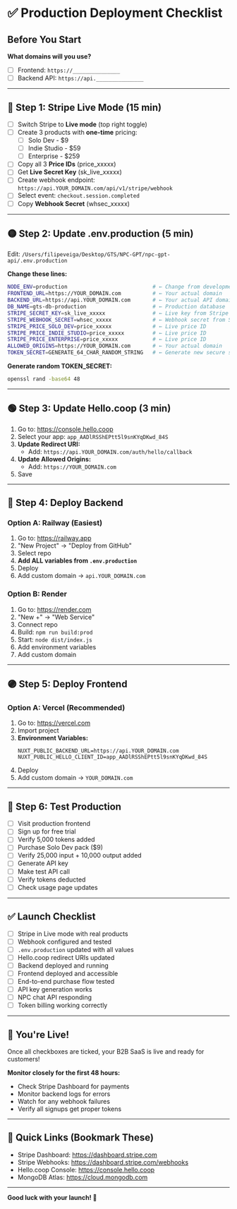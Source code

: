 # ✅ Production Deployment Checklist

## Before You Start

**What domains will you use?**
- [ ] Frontend: `https://_______________`
- [ ] Backend API: `https://api._______________`

---

## 🔴 Step 1: Stripe Live Mode (15 min)

- [ ] Switch Stripe to **Live mode** (top right toggle)
- [ ] Create 3 products with **one-time** pricing:
  - [ ] Solo Dev - $9
  - [ ] Indie Studio - $59  
  - [ ] Enterprise - $259
- [ ] Copy all 3 **Price IDs** (price_xxxxx)
- [ ] Get **Live Secret Key** (sk_live_xxxxx)
- [ ] Create webhook endpoint: `https://api.YOUR_DOMAIN.com/api/v1/stripe/webhook`
- [ ] Select event: `checkout.session.completed`
- [ ] Copy **Webhook Secret** (whsec_xxxxx)

---

## 🟡 Step 2: Update .env.production (5 min)

Edit: `/Users/filipeveiga/Desktop/GTS/NPC-GPT/npc-gpt-api/.env.production`

**Change these lines:**
```bash
NODE_ENV=production                           # ← Change from development
FRONTEND_URL=https://YOUR_DOMAIN.com          # ← Your actual domain
BACKEND_URL=https://api.YOUR_DOMAIN.com       # ← Your actual API domain
DB_NAME=gts-db-production                     # ← Production database
STRIPE_SECRET_KEY=sk_live_xxxxx               # ← Live key from Stripe
STRIPE_WEBHOOK_SECRET=whsec_xxxxx             # ← Webhook secret from Stripe
STRIPE_PRICE_SOLO_DEV=price_xxxxx             # ← Live price ID
STRIPE_PRICE_INDIE_STUDIO=price_xxxxx         # ← Live price ID
STRIPE_PRICE_ENTERPRISE=price_xxxxx           # ← Live price ID
ALLOWED_ORIGINS=https://YOUR_DOMAIN.com       # ← Your actual domain
TOKEN_SECRET=GENERATE_64_CHAR_RANDOM_STRING   # ← Generate new secure secret
```

**Generate random TOKEN_SECRET:**
```bash
openssl rand -base64 48
```

---

## 🟢 Step 3: Update Hello.coop (3 min)

1. Go to: https://console.hello.coop
2. Select your app: `app_AADlRSShEPtt5l9snKYqDKwd_84S`
3. **Update Redirect URI:**
   - Add: `https://api.YOUR_DOMAIN.com/auth/hello/callback`
4. **Update Allowed Origins:**
   - Add: `https://YOUR_DOMAIN.com`
5. Save

---

## 🔵 Step 4: Deploy Backend

### Option A: Railway (Easiest)

1. Go to: https://railway.app
2. "New Project" → "Deploy from GitHub"
3. Select repo
4. **Add ALL variables from `.env.production`**
5. Deploy
6. Add custom domain → `api.YOUR_DOMAIN.com`

### Option B: Render

1. Go to: https://render.com
2. "New +" → "Web Service"
3. Connect repo
4. Build: `npm run build:prod`
5. Start: `node dist/index.js`
6. Add environment variables
7. Add custom domain

---

## 🟣 Step 5: Deploy Frontend

### Option A: Vercel (Recommended)

1. Go to: https://vercel.com
2. Import project
3. **Environment Variables:**
   ```
   NUXT_PUBLIC_BACKEND_URL=https://api.YOUR_DOMAIN.com
   NUXT_PUBLIC_HELLO_CLIENT_ID=app_AADlRSShEPtt5l9snKYqDKwd_84S
   ```
4. Deploy
5. Add custom domain → `YOUR_DOMAIN.com`

---

## 🧪 Step 6: Test Production

- [ ] Visit production frontend
- [ ] Sign up for free trial
- [ ] Verify 5,000 tokens added
- [ ] Purchase Solo Dev pack ($9)
- [ ] Verify 25,000 input + 10,000 output added
- [ ] Generate API key
- [ ] Make test API call
- [ ] Verify tokens deducted
- [ ] Check usage page updates

---

## ✅ Launch Checklist

- [ ] Stripe in Live mode with real products
- [ ] Webhook configured and tested
- [ ] `.env.production` updated with all values
- [ ] Hello.coop redirect URIs updated
- [ ] Backend deployed and running
- [ ] Frontend deployed and accessible
- [ ] End-to-end purchase flow tested
- [ ] API key generation works
- [ ] NPC chat API responding
- [ ] Token billing working correctly

---

## 🎉 You're Live!

Once all checkboxes are ticked, your B2B SaaS is live and ready for customers!

**Monitor closely for the first 48 hours:**
- Check Stripe Dashboard for payments
- Monitor backend logs for errors
- Watch for any webhook failures
- Verify all signups get proper tokens

---

## 🔗 Quick Links (Bookmark These)

- Stripe Dashboard: https://dashboard.stripe.com
- Stripe Webhooks: https://dashboard.stripe.com/webhooks
- Hello.coop Console: https://console.hello.coop
- MongoDB Atlas: https://cloud.mongodb.com

---

**Good luck with your launch! 🚀**

